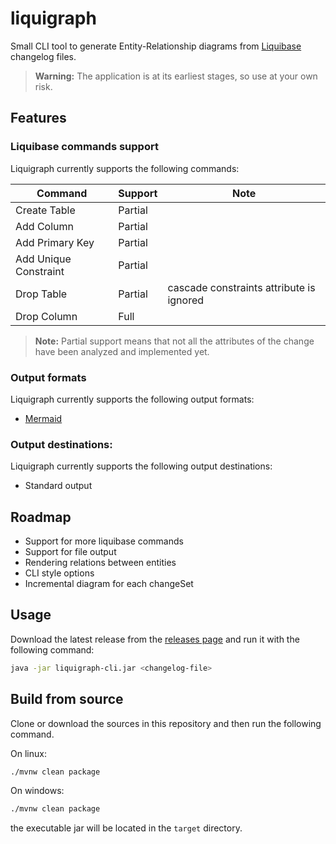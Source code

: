 # liquigraph

Small CLI tool to generate Entity-Relationship diagrams from [Liquibase](https://github.com/liquibase/liquibase)
changelog files.

> **Warning:** The application is at its earliest stages, so use at your own risk.

## Features

### Liquibase commands support

Liquigraph currently supports the following commands:

| Command               | Support | Note                                     |
|-----------------------|---------|------------------------------------------|
| Create Table          | Partial |                                          |
| Add Column            | Partial |                                          |
| Add Primary Key       | Partial |                                          |
| Add Unique Constraint | Partial |                                          |
| Drop Table            | Partial | cascade constraints attribute is ignored |
| Drop Column           | Full    |                                          |

> **Note:** Partial support means that not all the attributes of the change have been analyzed and implemented yet.

### Output formats

Liquigraph currently supports the following output formats:

* [Mermaid](https://github.com/mermaid-js/mermaid)

### Output destinations:

Liquigraph currently supports the following output destinations:

* Standard output

## Roadmap

* Support for more liquibase commands
* Support for file output
* Rendering relations between entities
* CLI style options
* Incremental diagram for each changeSet

## Usage

Download the latest release from the [releases page]() and run it with the following command:

```bash
java -jar liquigraph-cli.jar <changelog-file>
```

## Build from source

Clone or download the sources in this repository and then run the following command.

On linux:

```bash
./mvnw clean package
```

On windows:

```bash
./mvnw clean package
```

the executable jar will be located in the `target` directory.
